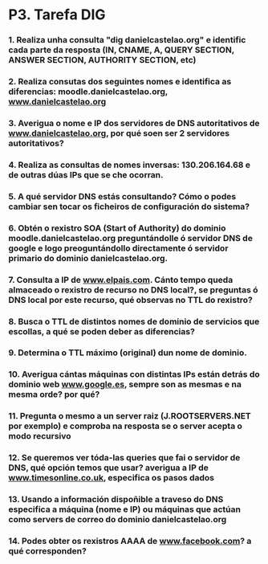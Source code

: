 # P3. Tarefa DIG


### 1. Realiza unha consulta "dig danielcastelao.org" e identific cada parte da resposta (IN, CNAME, A, QUERY SECTION, ANSWER SECTION, AUTHORITY SECTION, etc)


### 2. Realiza consutas dos seguintes nomes e identifica as diferencias: moodle.danielcastelao.org, www.danielcastelao.org  


### 3. Averigua o nome e IP dos servidores de DNS autoritativos de www.danielcastelao.org, por qué soen ser 2 servidores autoritativos?


### 4. Realiza as consultas de nomes inversas: 130.206.164.68 e de outras dúas IPs que se che ocorran.


### 5. A qué servidor DNS estás consultando? Cómo o podes cambiar sen tocar os ficheiros de configuración do sistema?


### 6. Obtén o rexistro SOA (Start of Authority) do dominio  moodle.danielcastelao.org preguntándolle ó servidor DNS de google e logo preoguntándollo directamente ó servidor primario do dominio danielcastelao.org.


### 7. Consulta a IP de www.elpais.com. Cánto tempo queda almaceado o rexistro de recurso no DNS local?, se preguntas ó DNS local por este recurso, qué observas no TTL do rexistro?


### 8. Busca o TTL de distintos nomes de dominio de servicios que escollas, a qué se poden deber as diferencias?


### 9. Determina o TTL máximo (original) dun nome de dominio.


### 10. Averigua cántas máquinas con distintas IPs están detrás do dominio web www.google.es, sempre son as mesmas e na mesma orde? por qué?


### 11. Pregunta o mesmo a un server raiz (J.ROOTSERVERS.NET por exemplo) e comproba na resposta se o server acepta o modo recursivo


### 12. Se queremos ver tóda-las queries que fai o servidor de DNS, qué opción temos que usar? averigua a IP de www.timesonline.co.uk, especifica os pasos dados


### 13. Usando a información dispoñible a traveso do DNS especifica a máquina (nome e IP) ou máquinas que actúan como servers de correo do dominio danielcastelao.org


### 14. Podes obter os rexistros AAAA de www.facebook.com? a qué corresponden?
